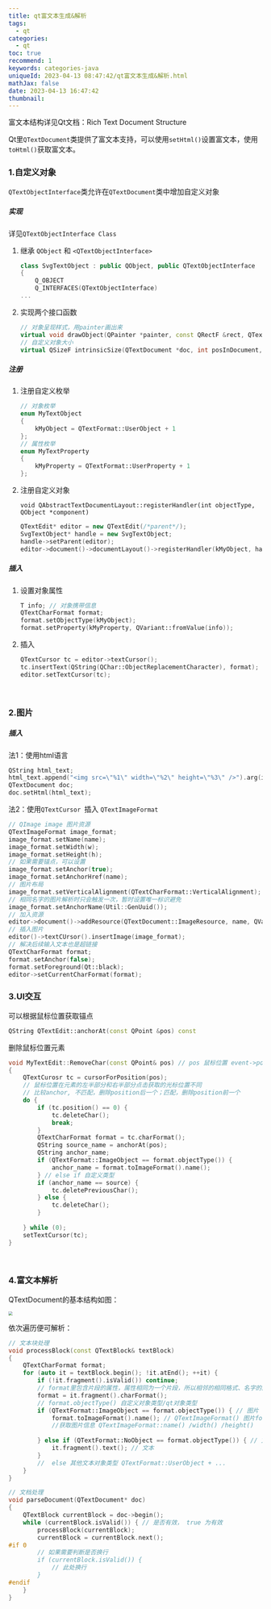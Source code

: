 ```yaml
---
title: qt富文本生成&解析
tags:
  - qt
categories:
  - qt
toc: true
recommend: 1
keywords: categories-java
uniqueId: 2023-04-13 08:47:42/qt富文本生成&解析.html
mathJax: false
date: 2023-04-13 16:47:42
thumbnail:
---
```

富文本结构详见Qt文档：Rich Text Document Structure

Qt里`QTextDocument`类提供了富文本支持，可以使用`setHtml()`设置富文本，使用`toHtml()`获取富文本。

<!-- more -->

### 1.自定义对象

`QTextObjectInterface`类允许在`QTextDocument`类中增加自定义对象

##### 实现

详见`QTextObjectInterface Class`

1. 继承 `QObject` 和 `<QTextObjectInterface>`

    ```cpp
    class SvgTextObject : public QObject, public QTextObjectInterface
    {
        Q_OBJECT
        Q_INTERFACES(QTextObjectInterface)
    ...
    ```

 2. 实现两个接口函数

    ```cpp
    // 对象呈现样式，用painter画出来
    virtual void drawObject(QPainter *painter, const QRectF &rect, QTextDocument *doc, int posInDocument, const QTextFormat &format) = 0;
    // 自定义对象大小
    virtual QSizeF intrinsicSize(QTextDocument *doc, int posInDocument, const QTextFormat &format) = 0
    ```

##### 注册

1. 注册自定义枚举

   ```cpp
   // 对象枚举
   enum MyTextObject
   {
       kMyObject = QTextFormat::UserObject + 1
   };
   // 属性枚举
   enum MyTextProperty
   {
       kMyProperty = QTextFormat::UserProperty + 1
   };
   ```

2. 注册自定义对象

    `void QAbstractTextDocumentLayout::registerHandler(int objectType, QObject *component)`

    ```cpp
    QTextEdit* editor = new QTextEdit(/*parent*/);
    SvgTextObject* handle = new SvgTextObject;
    handle->setParent(editor);
    editor->document()->documentLayout()->registerHandler(kMyObject, handle);
	```

##### 插入

1. 设置对象属性

   ```cpp
   T info; // 对象携带信息
   QTextCharFormat format;
   format.setObjectType(kMyObject);
   format.setProperty(kMyProperty, QVariant::fromValue(info));
   ```

2. 插入

   ```cpp
   QTextCursor tc = editor->textCursor();
   tc.insertText(QString(QChar::ObjectReplacementCharacter), format);
   editor.setTextCursor(tc);
   ```

</br>

### 2.图片

##### 插入

法1：使用html语言

```cpp
QString html_text;
html_text.append("<img src=\"%1\" width=\"%2\" height=\"%3\" />").arg(img_name).arg(img_width).arg(img_height);
QTextDocument doc;
doc.setHtml(html_text);
```

法2：使用`QTextCursor `插入 `QTextImageFormat`

```cpp
// QImage image 图片资源 
QTextImageFormat image_format;
image_format.setName(name);
image_format.setWidth(w);
image_format.setHeight(h);
// 如果需要锚点，可以设置
image_format.setAnchor(true);
image_format.setAnchorHref(name);
// 图片布局
image_format.setVerticalAlignment(QTextCharFormat::VerticalAlignment);
// 相同名字的图片解析时只会触发一次，暂时设置唯一标识避免
image_format.setAnchorName(Util::GenUuid());
// 加入资源
editor->document()->addResource(QTextDocument::ImageResource, name, QVariant(image));
// 插入图片
editor()->textCUrsor().insertImage(image_format);
// 解决后续输入文本也是超链接
QTextCharFormat format;
format.setAnchor(false);
format.setForeground(Qt::black);
editor->setCurrentCharFormat(format);
```

### 3.UI交互

可以根据鼠标位置获取锚点

```cpp
QString QTextEdit::anchorAt(const QPoint &pos) const
```

删除鼠标位置元素

```cpp
void MyTextEdit::RemoveChar(const QPoint& pos) // pos 鼠标位置 event->pos()
{
    QTextCurosr tc = cursorForPosition(pos);
    // 鼠标位置在元素的左半部分和右半部分点击获取的光标位置不同
    // 比较anchor, 不匹配，删除position后一个；匹配，删除position前一个
    do {
        if (tc.position() == 0) {
            tc.deleteChar();
            break;
        }
        QTextCharFormat format = tc.charFormat();
        QString source_name = anchorAt(pos);
        QString anchor_name;
        if (QTextFormat::ImageObject == format.objectType()) {
            anchor_name = format.toImageFormat().name();
        } // else if 自定义类型
        if (anchor_name == source) {
            tc.deletePreviousChar();
        } else {
            tc.deleteChar();
        }
        
    } while (0);
    setTextCursor(tc);
}
```

</br>

### 4.富文本解析

QTextDocument的基本结构如图：

<img src="https://cdn.jsdelivr.net/gh/cccccrz/cccccrz.github.io@main/source/img/QTextDocument_struct.png" style="zoom:50%;" />

依次遍历便可解析：

```cpp
// 文本块处理
void processBlock(const QTextBlock& textBlock)
{
    QTextCharFormat format;
    for (auto it = textBlock.begin(); !it.atEnd(); ++it) {
        if (!it.fragment().isValid()) continue;
        // format里包含片段的属性，属性相同为一个片段，所以相邻的相同格式、名字的图片，只会有一个片段
		format = it.fragment().charFormat();
        // format.objectType() 自定义对象类型/qt对象类型
        if (QTextFormat::ImageObject == format.objectType()) { // 图片
            format.toImageFormat().name(); // QTextImageFormat() 图片format
            //获取图片信息 QTextImageFormat::name() /width() /height()
            
        } else if (QTextFormat::NoObject == format.objectType()) { // 文本类型
            it.fragment().text(); // 文本
        }
        //  else 其他文本对象类型 QTextFormat::UserObject + ...
    }
}

// 文档处理
void parseDocument(QTextDocument* doc)
{
    QTextBlock currentBlock = doc->begin();
    while (currentBlock.isValid()) { // 是否有效， true 为有效
        processBlock(currentBlock);
        currentBlock = currentBlock.next();
#if 0
        // 如果需要判断是否换行
        if (currentBlock.isValid()) {
            // 此处换行
        }
#endif
    }
}
```



